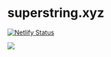 # superstring.xyz



[![Netlify Status](https://api.netlify.com/api/v1/badges/73baa7f1-4330-48d0-a61a-b6707ab4a09c/deploy-status)](https://app.netlify.com/sites/superstrings/deploys)

<a rel="license" href="http://creativecommons.org/licenses/by-nc-sa/4.0/"><img style="border-width:0" src="https://i.creativecommons.org/l/by-nc-sa/4.0/88x31.png" /></a>
